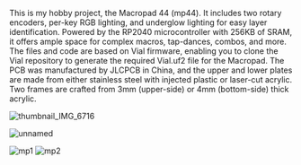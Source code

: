 This is my hobby project, the Macropad 44 (mp44). It includes two rotary encoders, per-key RGB lighting, and underglow lighting for easy layer identification. Powered by the RP2040 microcontroller with 256KB of SRAM, it offers ample space for complex macros, tap-dances, combos, and more. The files and code are based on Vial firmware, enabling you to clone the Vial repository to generate the required Vial.uf2 file for the Macropad. The PCB was manufactured by JLCPCB in China, and the upper and lower plates are made from either stainless steel with injected plastic or laser-cut acrylic. Two frames are crafted from 3mm (upper-side) or 4mm (bottom-side) thick acrylic.

![thumbnail_IMG_6716](https://github.com/user-attachments/assets/da26414c-b161-47b4-8911-7d0db79847ae)

![unnamed](https://github.com/user-attachments/assets/03ff8488-cb71-4ba5-9b2a-a95d9ce6b4a0)

![mp1](https://github.com/user-attachments/assets/568114bc-fb5b-4477-a09e-8d6f1cf08f56)
![mp2](https://github.com/user-attachments/assets/c7dde0da-3231-4021-9958-ac42a7ef21c7)
